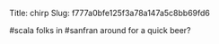 Title: chirp
Slug: f777a0bfe125f3a78a147a5c8bb69fd6

#scala folks in #sanfran around for a quick beer?
